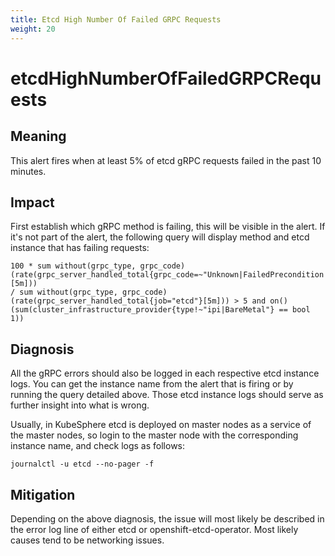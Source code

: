 ```yaml
---
title: Etcd High Number Of Failed GRPC Requests
weight: 20
---
```


# etcdHighNumberOfFailedGRPCRequests

## Meaning

This alert fires when at least 5% of etcd gRPC requests failed in the past 10
minutes.

## Impact

First establish which gRPC method is failing, this will be visible in the alert.
If it's not part of the alert, the following query will display method and etcd
instance that has failing requests:

```promql
100 * sum without(grpc_type, grpc_code)
(rate(grpc_server_handled_total{grpc_code=~"Unknown|FailedPrecondition|ResourceExhausted|Internal|Unavailable|DataLoss|DeadlineExceeded",job="etcd"}[5m]))
/ sum without(grpc_type, grpc_code)
(rate(grpc_server_handled_total{job="etcd"}[5m])) > 5 and on()
(sum(cluster_infrastructure_provider{type!~"ipi|BareMetal"} == bool 1))
```

## Diagnosis

All the gRPC errors should also be logged in each respective etcd instance logs.
You can get the instance name from the alert that is firing or by running the
query detailed above. Those etcd instance logs should serve as further insight
into what is wrong.

Usually, in KubeSphere etcd is deployed on master nodes as a service of the master nodes, 
so login to the master node with the corresponding instance name, and check logs as follows:  

```shell
journalctl -u etcd --no-pager -f
```

## Mitigation

Depending on the above diagnosis, the issue will most likely be described in the
error log line of either etcd or openshift-etcd-operator. Most likely causes
tend to be networking issues.
